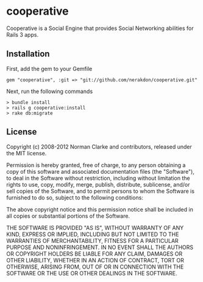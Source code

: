 cooperative
===========

Cooperative is a Social Engine that provides Social Networking abilities for Rails 3 apps.

Installation
------------

First, add the gem to your Gemfile

    gem "cooperative", :git => "git://github.com/nerakdon/cooperative.git"
    
Next, run the following commands

    > bundle install
    > rails g cooperative:install
    > rake db:migrate
    
License
-------
Copyright (c) 2008-2012 Norman Clarke and contributors, released under the MIT license.

Permission is hereby granted, free of charge, to any person obtaining a copy of this software and associated documentation files (the "Software"), to deal in the Software without restriction, including without limitation the rights to use, copy, modify, merge, publish, distribute, sublicense, and/or sell copies of the Software, and to permit persons to whom the Software is furnished to do so, subject to the following conditions:

The above copyright notice and this permission notice shall be included in all copies or substantial portions of the Software.

THE SOFTWARE IS PROVIDED "AS IS", WITHOUT WARRANTY OF ANY KIND, EXPRESS OR IMPLIED, INCLUDING BUT NOT LIMITED TO THE WARRANTIES OF MERCHANTABILITY, FITNESS FOR A PARTICULAR PURPOSE AND NONINFRINGEMENT. IN NO EVENT SHALL THE AUTHORS OR COPYRIGHT HOLDERS BE LIABLE FOR ANY CLAIM, DAMAGES OR OTHER LIABILITY, WHETHER IN AN ACTION OF CONTRACT, TORT OR OTHERWISE, ARISING FROM, OUT OF OR IN CONNECTION WITH THE SOFTWARE OR THE USE OR OTHER DEALINGS IN THE SOFTWARE.
